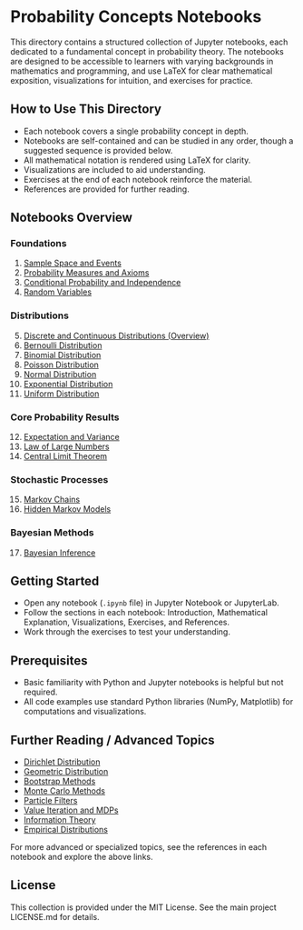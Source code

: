 # Probability Concepts Notebooks

This directory contains a structured collection of Jupyter notebooks, each dedicated to a fundamental concept in probability theory. The notebooks are designed to be accessible to learners with varying backgrounds in mathematics and programming, and use LaTeX for clear mathematical exposition, visualizations for intuition, and exercises for practice.

## How to Use This Directory

- Each notebook covers a single probability concept in depth.
- Notebooks are self-contained and can be studied in any order, though a suggested sequence is provided below.
- All mathematical notation is rendered using LaTeX for clarity.
- Visualizations are included to aid understanding.
- Exercises at the end of each notebook reinforce the material.
- References are provided for further reading.

## Notebooks Overview

### Foundations

1. [Sample Space and Events](01_sample_space_and_events.ipynb)
2. [Probability Measures and Axioms](02_probability_measures_and_axioms.ipynb)
3. [Conditional Probability and Independence](03_conditional_probability_and_independence.ipynb)
4. [Random Variables](04_random_variables.ipynb)

### Distributions

5. [Discrete and Continuous Distributions (Overview)](05_discrete_and_continuous_distributions.ipynb)
6. [Bernoulli Distribution](bernoulli_distribution.ipynb)
7. [Binomial Distribution](binomial_distribution.ipynb)
8. [Poisson Distribution](poisson_distribution.ipynb)
9. [Normal Distribution](normal_distribution.ipynb)
10. [Exponential Distribution](exponential_distribution.ipynb)
11. [Uniform Distribution](uniform_distribution.ipynb)

### Core Probability Results

12. [Expectation and Variance](06_expectation_and_variance.ipynb)
13. [Law of Large Numbers](07_law_of_large_numbers.ipynb)
14. [Central Limit Theorem](08_central_limit_theorem.ipynb)

### Stochastic Processes

15. [Markov Chains](09_markov_chains.ipynb)
16. [Hidden Markov Models](10_hidden_markov_models.ipynb)

### Bayesian Methods

17. [Bayesian Inference](bayesian_inference.ipynb)

## Getting Started

- Open any notebook (`.ipynb` file) in Jupyter Notebook or JupyterLab.
- Follow the sections in each notebook: Introduction, Mathematical Explanation, Visualizations, Exercises, and References.
- Work through the exercises to test your understanding.

## Prerequisites

- Basic familiarity with Python and Jupyter notebooks is helpful but not required.
- All code examples use standard Python libraries (NumPy, Matplotlib) for computations and visualizations.

## Further Reading / Advanced Topics

- [Dirichlet Distribution](https://en.wikipedia.org/wiki/Dirichlet_distribution)
- [Geometric Distribution](https://en.wikipedia.org/wiki/Geometric_distribution)
- [Bootstrap Methods](https://en.wikipedia.org/wiki/Bootstrapping_(statistics))
- [Monte Carlo Methods](https://en.wikipedia.org/wiki/Monte_Carlo_method)
- [Particle Filters](https://en.wikipedia.org/wiki/Particle_filter)
- [Value Iteration and MDPs](https://en.wikipedia.org/wiki/Markov_decision_process)
- [Information Theory](https://en.wikipedia.org/wiki/Information_theory)
- [Empirical Distributions](https://en.wikipedia.org/wiki/Empirical_distribution_function)

For more advanced or specialized topics, see the references in each notebook and explore the above links.

## License

This collection is provided under the MIT License. See the main project LICENSE.md for details.
